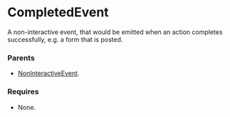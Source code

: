 # CompletedEvent

A non-interactive event, that would be emitted when an action completes successfully, e.g. a form that is 
posted.

### Parents
- [NonInteractiveEvent](/docs/taxonomy/events/NonInteractiveEvent).

### Requires
- None.
